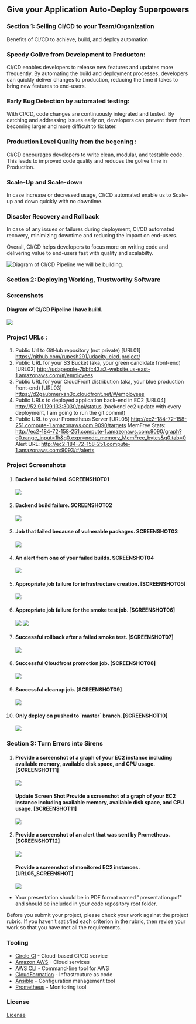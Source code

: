 
## Give your Application Auto-Deploy Superpowers

### Section 1: Selling CI/CD to your Team/Organization

Benefits of CI/CD to achieve, build, and deploy automation

### Speedy Golive from Development to Producton: 
CI/CD enables developers to release new features and updates more frequently. By automating the build and deployment processes, developers can quickly deliver changes to production, reducing the time it takes to bring new features to end-users.

### Early Bug Detection by automated testing: 
With CI/CD, code changes are continuously integrated and tested.
By catching and addressing issues early on, developers can prevent them from becoming larger and more difficult to fix later.

### Production Level Quality from the begening : 
CI/CD encourages developers to write clean, modular, and testable code.  
This leads to improved code quality and reduces the golive time in Production.

### Scale-Up and Scale-down
In case increase or decressed usage, CI/CD automated enable us to Scale-up and down quickly with no downtime.

### Disaster Recovery and Rollback
In case of any issues or failures during deployment, CI/CD automated recovery, minimizing downtime and reducing the impact on end-users.

Overall, CI/CD helps developers to focus more on writing code and delivering value to end-users fast with quality and scalabilty.

![Diagram of CI/CD Pipeline we will be building.](udapeople.png)





### Section 2: Deploying Working, Trustworthy Software
<h3 href="#Screenshots">Screenshots</h3>
<h4>Diagram of CI/CD Pipeline I have build. </h4>
<img src="./ScreenShots/pipeline.png.png">


### Project URLs :
  1. Public Url to GitHub repository (not private) 
  [URL01] https://github.com/rupesh291/udacity-cicd-project/
  2. Public URL for your S3 Bucket (aka, your green candidate front-end) 
  [URL02] http://udapeople-7bbfc43.s3-website.us-east-1.amazonaws.com/#/employees
  3. Public URL for your CloudFront distribution (aka, your blue production front-end) 
  [URL03] https://d2gaubmerxan3c.cloudfront.net/#/employees
  4. Public URLs to deployed application back-end in EC2 
  [URL04] http://52.91.129.133:3030/api/status (backend ec2 update with every deployment, I am going to run the git commit)
  5. Public URL to your Prometheus Server 
  [URL05]  http://ec2-184-72-158-251.compute-1.amazonaws.com:9090/targets
  MemFree Stats: http://ec2-184-72-158-251.compute-1.amazonaws.com:9090/graph?g0.range_input=1h&g0.expr=node_memory_MemFree_bytes&g0.tab=0
  Alert URL: http://ec2-184-72-158-251.compute-1.amazonaws.com:9093/#/alerts
 

<h3 href="#Screenshots">Project Screenshots</h3>
<ol>
<li>
  <h4>Backend build failed. SCREENSHOT01 </h4>
  <img src="./ScreenShots/Screenshot01_Bankend_build_failed.png">
</li>
 <li>
  <h4>Backend build failure. SCREENSHOT02 </h4>
  <img src="./Screenshots/Screenshot02_Test_backend_failure.png">
</li>
 <li>
  <h4>Job that failed because of vulnerable packages. SCREENSHOT03 </h4>
  <img src="./Screenshots/Screenshot03_Scan_backend_failure.png">
</li>
 <li>
  <h4>An alert from one of your failed builds. SCREENSHOT04 </h4>
  <img src="./Screenshots/Screenshot04EmailAlert.png">
</li>
 <li>
  <h4>Appropriate job failure for infrastructure creation. [SCREENSHOT05] </h4>
  <img src="./Screenshots/Screenshot05Ec2AMIfailure.png">
</li>
 <li>
  <h4>Appropriate job failure for the smoke test job. [SCREENSHOT06] </h4>
  <img src="./Screenshots/Screenshot06Destoryinfraatfailure.png">
  <img src="./Screenshots/Screenshot07Smoktestfailure.png">
</li>
 <li>
  <h4>Successful rollback after a failed smoke test. [SCREENSHOT07] </h4>
  <img src="./Screenshots/Screenshot08Rollbackonfailure.png">
</li>
 <li>
  <h4>Successful Cloudfront promotion job. [SCREENSHOT08] </h4>
  <img src="./Screenshots/Screenshot09CloudFrontdistribution.png">
</li>
 <li>
  <h4>Successful cleanup job. [SCREENSHOT09] </h4>
  <img src="./Screenshots/Screenshot10Cleanup.png">
</li>
 <li>
  <h4>Only deploy on pushed to `master` branch. [SCREENSHOT10] </h4>
  <img src="./Screenshots/Screenshot11Masterbranch.png">
</li>
</ol> 

### Section 3: Turn Errors into Sirens
 <ol> 
 <li>
  <h4>Provide a screenshot of a graph of your EC2 instance including available memory, available disk space, and CPU usage. [SCREENSHOT11] </h4>
  <img src="./Screenshots/Screenshot12MemFree.png">
  <h4>Update Screen Shot Provide a screenshot of a graph of your EC2 instance including available memory, available disk space, and CPU usage. [SCREENSHOT11] </h4>
  <img src="./ScreenShots/Screenshot12MemFree.png">
  
</li>
 <li>
  <h4>Provide a screenshot of an alert that was sent by Prometheus. [SCREENSHOT12] </h4>
  <img src="./ScreenShots/Screenshot13Alerts.png">
    <h4>Provide a screenshot of monitored EC2 instances.  [URL05_SCREENSHOT] </h4>
  <img src="./Screenshots/Screenshot122TargetServers.png">
</li>
</ol>  

- Your presentation should be in PDF format named "presentation.pdf" and should be included in your code repository root folder. 

Before you submit your project, please check your work against the project rubric. If you haven’t satisfied each criterion in the rubric, then revise your work so that you have met all the requirements. 

### Tooling
- [Circle CI](www.circleci.com) - Cloud-based CI/CD service
- [Amazon AWS](https://aws.amazon.com/) - Cloud services
- [AWS CLI](https://aws.amazon.com/cli/) - Command-line tool for AWS
- [CloudFormation](https://aws.amazon.com/cloudformation/) - Infrastrcuture as code
- [Ansible](https://www.ansible.com/) - Configuration management tool
- [Prometheus](https://prometheus.io/) - Monitoring tool

### License

[License](LICENSE.md)
